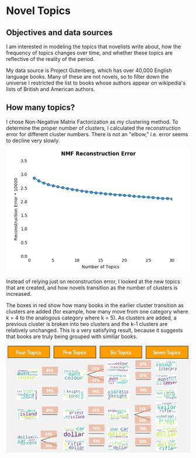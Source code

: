 # Novel Topics

## Objectives and data sources

I am interested in modeling the topics that novelists write about, how the frequency of topics changes over time, and whether these topics are reflective of the reality of the period.

My data source is Project Gutenberg, which has over 40,000 English language books.  Many of these are not novels, so to filter down the universe I restricted the list to books whose authors appear on wikipedia's lists of British and American authors.

## How many topics?

I chose Non-Negative Matrix Factorization as my clustering method.  To determine the proper number of clusters, I calculated the reconstruction error for different cluster numbers.  There is not an "elbow," i.e. error seems to decline very slowly.

![NMF Reconstruction Error](https://github.com/nickhalpern/novel_topics/blob/master/images/error.png)

Instead of relying just on reconstruction error, I looked at the new topics that are created, and how novels transition as the number of clusters is increased.

The boxes in red show how many books in the earlier cluster transition as clusters are added (for example, how many move from one category where k = 4 to the analogous category where k = 5).  As clusters are added, a previous cluster is broken into two clusters and the k-1 clusters are relatively unchanged.  This is a very satisfying result, because it suggests that books are truly being grouped with similiar books.

![Evolution of topics with increasing k](https://github.com/nickhalpern/novel_topics/blob/master/images/num_topics_word_clouds.png)

